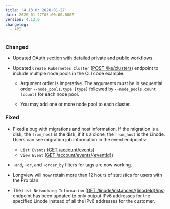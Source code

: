```yaml
---
title: '4.13.0: 2020-01-27'
date: 2020-01-27T05:00:00.000Z
version: 4.13.0
changelog:
  - API
---
```

### Changed
- Updated [OAuth section](https://developers.linode.com/api/v4/#o-auth) with detailed private and public workflows.

- Updated `Create Kubernetes Cluster` ([POST /lke/clusters](https://developers.linode.com/api/v4/lke-clusters/#post)) endpoint to include multiple node pools in the CLI code example.

    - Argument order is imperative. The arguments must be in sequential order `--node_pools.type [type]` followed by `--node_pools.count [count]` for each node pool.

    - You may add one or more node pool to each cluster.

### Fixed
- Fixed a bug with migrations and host information. If the migration is a disk, the `from_host` is the disk, if it's a clone, the `from_host` is the Linode. Users can see migration job information in the event endpoints:
  - `List Events` ([GET /account/events](https://developers.linode.com/api/v4/account-events))
  - `View Event` ([GET /account/events/{eventId}](https://developers.linode.com/api/v4/account-events-event-id))

- `+and`, `+or`, and `+order_by` filters for tags are now working.

- Longview will now retain more than 12 hours of statistics for users with the Pro plan.

- The `List Networking Information` ([GET /linode/instances/{linodeId}/ips](https://developers.linode.com/api/v4/linode-instances-linode-id-ips)) endpoint has been updated to only output IPv6 addresses for the specified Linode instead of all the IPv6 addresses for the customer.
